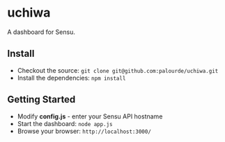 # uchiwa

A dashboard for Sensu.

## Install

* Checkout the source: `git clone git@github.com:palourde/uchiwa.git`
* Install the dependencies: `npm install`

## Getting Started

* Modify **config.js** - enter your Sensu API hostname
* Start the dashboard: `node app.js`
* Browse your browser: `http://localhost:3000/`
